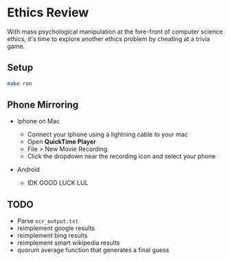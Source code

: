 # Ethics Review

With mass psychological manipulation at the fore-front of computer science ethics, it's time to explore another ethics problem by cheating at a trivia game.

## Setup

```bash
make run

```


## Phone Mirroring

+ Iphone on Mac
  - Connect your Iphone using a lightning cable to your mac
  - Open **QuickTime Player**
  - File > New Movie Recording
  - Click the dropdown near the recording icon and select your phone

+ Android
  - IDK GOOD LUCK LUL


## TODO
+ Parse `ocr_output.txt`
+ reimplement google results
+ reimplement bing results
+ reimplement smart wikipedia results
+ quorum average function that generates a final guess

